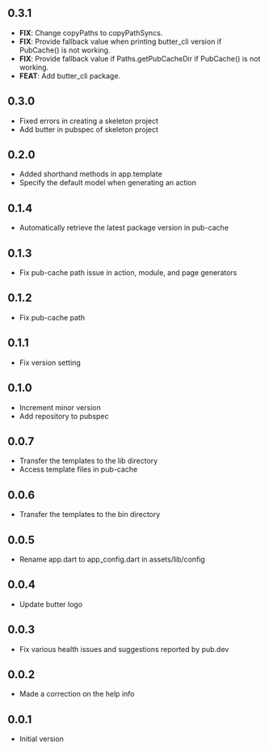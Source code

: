 ## 0.3.1

 - **FIX**: Change copyPaths to copyPathSyncs.
 - **FIX**: Provide fallback value when printing butter_cli version if PubCache() is not working.
 - **FIX**: Provide fallback value if Paths.getPubCacheDir if PubCache() is not working.
 - **FEAT**: Add butter_cli package.

## 0.3.0

* Fixed errors in creating a skeleton project
* Add butter in pubspec of skeleton project
  
## 0.2.0

* Added shorthand methods in app.template
* Specify the default model when generating an action

## 0.1.4

* Automatically retrieve the latest package version in pub-cache

## 0.1.3

* Fix pub-cache path issue in action, module, and page generators
  
## 0.1.2

* Fix pub-cache path
  
## 0.1.1

* Fix version setting
  
## 0.1.0

* Increment minor version
* Add repository to pubspec
  
## 0.0.7

* Transfer the templates to the lib directory
* Access template files in pub-cache
  
## 0.0.6

* Transfer the templates to the bin directory

## 0.0.5

* Rename app.dart to app_config.dart in assets/lib/config

## 0.0.4

* Update butter logo

## 0.0.3

* Fix various health issues and suggestions reported by pub.dev

## 0.0.2

* Made a correction on the help info

## 0.0.1

* Initial version 
